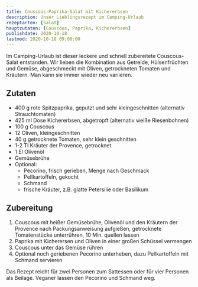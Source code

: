 ```yaml
---
title: Couscous-Paprika-Salat mit Kichererbsen
description: Unser Lieblingsrezept im Camping-Urlaub
rezeptarten: [Salat]
hauptzutaten: [Couscous, Paprika, Kichererbsen]
publishdate: 2020-10-18
lastmod: 2020-10-18 09:00:00
---
```


Im Camping-Urlaub ist dieser leckere und schnell zubereitete Couscous-Salat entstanden. Wir lieben die Kombination aus Getreide, Hülsenfrüchten und Gemüse, abgeschmeckt mit Oliven, getrockneten Tomaten und Kräutern. Man kann sie immer wieder neu variieren.

## Zutaten

- 400 g rote Spitzpaprika, geputzt und sehr kleingeschnitten (alternativ Strauchtomaten)
- 425 ml Dose Kichererbsen, abgetropft (alternativ weiße Riesenbohnen)
- 100 g Couscous
- 12 Oliven, kleingeschnitten
- 40 g getrocknete Tomaten, sehr klein geschnitten
- 1-2 Tl Kräuter der Provence, getrocknet
- 1 El Olivenöl
- Gemüsebrühe
- Optional:
  - Pecorino, frisch gerieben, Menge nach Geschmack
  - Pellkartoffeln, gekocht
  - Schmand
  - frische Kräuter, z.B. glatte Petersilie oder Basilikum

## Zubereitung

1. Couscous mit heißer Gemüsebrühe, Olivenöl und den Kräutern der Provence nach Packungsanweisung aufgießen, getrocknete Tomatenstücke unterrühren, 10 Min. quellen lassen
2. Paprika mit Kicherersen und Oliven in einer großen Schüssel vermengen
3. Couscous unter das Gemüse rühren
4. Optional noch geriebenen Pecorino unterheben, dazu Pellkartoffeln mit Schmand servieren

Das Rezept reicht für zwei Personen zum Sattessen oder für vier Personen als Beilage. Veganer lassen den Pecorino und Schmand weg. 